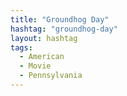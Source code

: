 ```yaml
---
title: "Groundhog Day"
hashtag: "groundhog-day"
layout: hashtag
tags:
  - American
  - Movie
  - Pennsylvania
---
```

